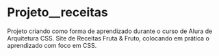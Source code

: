 # Projeto__receitas
Projeto criando como forma de aprendizado durante o curso de Alura de Arquitetura CSS. Site de Receitas Fruta &amp; Fruto, colocando em prática o aprendizado com foco em CSS.
